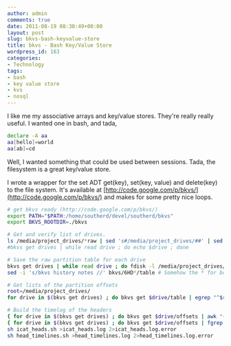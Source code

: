 ```yaml
---
author: admin
comments: true
date: 2011-08-19 08:30:49+00:00
layout: post
slug: bkvs-bash-keyvalue-store
title: bkvs - Bash Key/Value Store
wordpress_id: 163
categories:
- Technology
tags:
- bash
- key value store
- kvs
- nosql
---
```


I like me my associative arrays and key/value stores. They're really really useful. I wanted one in bash, and tada,

```bash
declare -A aa
aa[hello]=world
aa[ab]=cd
```

<!-- more -->

Well, I wanted something that could be used between sessions. Tada, the filesystem is a great key/value store.

I wrote a wrapper for the set ADT get(key), set(key, value) and delete(key) to the file system. It's available at [http://code.google.com/p/bkvs/](http://code.google.com/p/bkvs/) and makes for some pretty nice loops.

```bash
# get bkvs ready (http://code.google.com/p/bkvs/)
export PATH="$PATH:/home/southerd/devel/southerd/bkvs"
export BKVS_ROOTDIR=./bkvs

# Get and verify list of drives.
ls /media/project_drives/*raw | sed 's#/media/project_drives/##' | sed 's/.raw//' | bkvs set drives
#bkvs get drives | while read drive ; do echo $drive ; done

# Save the raw partition table for each drive
bkvs get drives | while read drive ; do fdisk -l /media/project_drives/${drive}.raw | bkvs set ${drive}/table ; done
sed -i 's/bkvs history notes //' bkvs/6HD*/table # Somehow the * for boot got expanded to "bkvs history notes"

# Get lists of the partition offsets
root=/media/project_drives/
for drive in $(bkvs get drives) ; do bkvs get $drive/table | egrep "^$root$drive" | sed "s#$root##" | awk '{print " " $1 " " $2 " " $3 " " $6}' | bkvs set $drive/offsets ; done

# Build the timelog of the headers
{ for drive in $(bkvs get drives) ; do bkvs get $drive/offsets | awk "{print \"icat -i raw -o \" \$2 \" $root$drive.raw 0 | bkvs set $drive/\" \$1 \".head\"}" ; done } >| icat_heads.sh
{ for drive in $(bkvs get drives) ; do bkvs get $drive/offsets | fgrep NTFS | awk "{print \"log2timeline -f mft -m \" \$1 \" bkvs/$drive/\" \$1 \".head | bkvs set $drive/\" \$1 \".log\"}" ; done } >| head_timelines.sh
sh icat_heads.sh >icat_heads.log 2>icat_heads.log.error
sh head_timelines.sh >head_timelines.log 2>head_timelines.log.error
```
